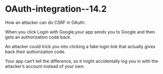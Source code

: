 # OAuth-integration--14.2

How an attacker can do CSRF in OAuth:

When you click Login with Google,your app sends you to Google and then gets an authorization code back.

An attacker could trick you into clicking a fake login link that actually gives back their authorization code.

Your app can’t tell the difference, so it might accidentally log you in with the attacker’s account instead of your own.
